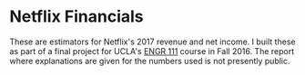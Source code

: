 # Netflix Financials

These are estimators for Netflix's 2017 revenue and net income. I built these as part of
a final project for UCLA's [ENGR 111](http://catalog.registrar.ucla.edu/ucla-cat2016-322.html) course in Fall 2016.
The report where explanations are given for the numbers used is not presently public.
